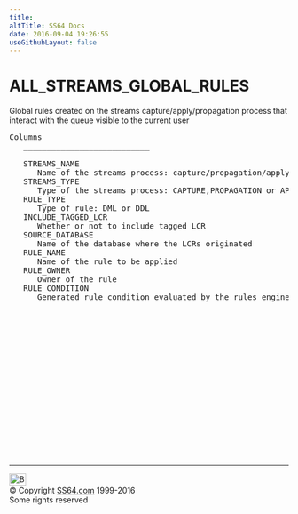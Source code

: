 ```yaml
---
title:
altTitle: SS64 Docs
date: 2016-09-04 19:26:55
useGithubLayout: false
---
```

<!-- #BeginLibraryItem "/Library/head_orad.lbi" --><!-- #EndLibraryItem --><h1>ALL_STREAMS_GLOBAL_RULES </h1><p> 
</p><p>Global rules created on the streams capture/apply/propagation process that interact with the queue visible to the current user </p> 
 
<pre>Columns
   ___________________________
 
   STREAMS_NAME
      Name of the streams process: capture/propagation/apply process
   STREAMS_TYPE
      Type of the streams process: CAPTURE,PROPAGATION or APPLY
   RULE_TYPE
      Type of rule: DML or DDL
   INCLUDE_TAGGED_LCR
      Whether or not to include tagged LCR
   SOURCE_DATABASE
      Name of the database where the LCRs originated
   RULE_NAME
      Name of the rule to be applied
   RULE_OWNER
      Owner of the rule
   RULE_CONDITION
      Generated rule condition evaluated by the rules engine

</pre><!-- #BeginLibraryItem "/Library/foot_orad.lbi" --><p>
<!-- oracle-footer -->
<ins class="adsbygoogle" style="display:inline-block;width:300px;height:250px" data-ad-client="ca-pub-6140977852749469" data-ad-slot="4275490898"></ins>
<script>
(adsbygoogle = window.adsbygoogle || []).push({});
</script></p>
<hr>
<div id="bl" class="footer"><a href="ALL_STREAMS_GLOBAL_RULES.html#"><img src="../images/top.png" width="30" height="22" alt="Back to the Top"></a></div>
<div id="br" class="footer, tagline">© Copyright <a href="../index.html">SS64.com</a> 1999-2016<br>
Some rights reserved</div>
<!-- #EndLibraryItem -->

